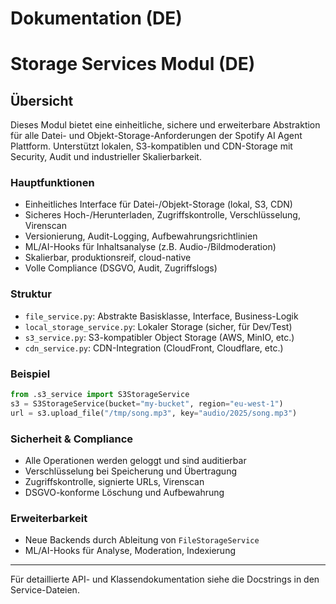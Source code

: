 # Dokumentation (DE)

# Storage Services Modul (DE)

## Übersicht
Dieses Modul bietet eine einheitliche, sichere und erweiterbare Abstraktion für alle Datei- und Objekt-Storage-Anforderungen der Spotify AI Agent Plattform. Unterstützt lokalen, S3-kompatiblen und CDN-Storage mit Security, Audit und industrieller Skalierbarkeit.

### Hauptfunktionen
- Einheitliches Interface für Datei-/Objekt-Storage (lokal, S3, CDN)
- Sicheres Hoch-/Herunterladen, Zugriffskontrolle, Verschlüsselung, Virenscan
- Versionierung, Audit-Logging, Aufbewahrungsrichtlinien
- ML/AI-Hooks für Inhaltsanalyse (z.B. Audio-/Bildmoderation)
- Skalierbar, produktionsreif, cloud-native
- Volle Compliance (DSGVO, Audit, Zugriffslogs)

### Struktur
- `file_service.py`: Abstrakte Basisklasse, Interface, Business-Logik
- `local_storage_service.py`: Lokaler Storage (sicher, für Dev/Test)
- `s3_service.py`: S3-kompatibler Object Storage (AWS, MinIO, etc.)
- `cdn_service.py`: CDN-Integration (CloudFront, Cloudflare, etc.)

### Beispiel
```python
from .s3_service import S3StorageService
s3 = S3StorageService(bucket="my-bucket", region="eu-west-1")
url = s3.upload_file("/tmp/song.mp3", key="audio/2025/song.mp3")
```

### Sicherheit & Compliance
- Alle Operationen werden geloggt und sind auditierbar
- Verschlüsselung bei Speicherung und Übertragung
- Zugriffskontrolle, signierte URLs, Virenscan
- DSGVO-konforme Löschung und Aufbewahrung

### Erweiterbarkeit
- Neue Backends durch Ableitung von `FileStorageService`
- ML/AI-Hooks für Analyse, Moderation, Indexierung

---
Für detaillierte API- und Klassendokumentation siehe die Docstrings in den Service-Dateien.

